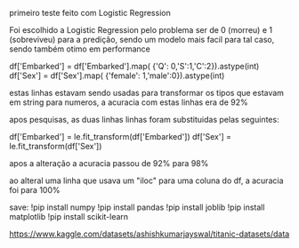 primeiro teste feito com Logistic Regression

Foi escolhido a Logistic Regression pelo problema ser de 0 (morreu) e 1 (sobreviveu) para a predição, sendo um modelo mais facil para tal caso, sendo também otimo em performance

df['Embarked'] = df['Embarked'].map( {'Q': 0,'S':1,'C':2}).astype(int)
df['Sex'] = df['Sex'].map( {'female': 1,'male':0}).astype(int)

estas linhas estavam sendo usadas para transformar os tipos que estavam em string para numeros, a acuracia com estas linhas era de 92%

apos pesquisas, as duas linhas linhas foram substituidas pelas seguintes:

df['Embarked'] = le.fit_transform(df['Embarked'])
df['Sex'] = le.fit_transform(df['Sex'])

apos a alteração a acuracia passou de 92% para 98%

ao alteral uma linha que usava um "iloc" para uma coluna do df, a acuracia foi para 100%

save:
!pip install numpy
!pip install pandas
!pip install joblib
!pip install matplotlib
!pip install scikit-learn

https://www.kaggle.com/datasets/ashishkumarjayswal/titanic-datasets/data
